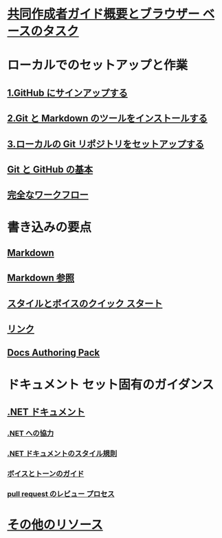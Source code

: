# [共同作成者ガイド概要とブラウザー ベースのタスク](index.md)
# ローカルでのセットアップと作業
## [1.GitHub にサインアップする](get-started-setup-github.md)
## [2.Git と Markdown のツールをインストールする](get-started-setup-tools.md)
## [3.ローカルの Git リポジトリをセットアップする](get-started-setup-local.md)
## [Git と GitHub の基本](git-github-fundamentals.md)
## [完全なワークフロー](how-to-write-workflows-major.md)
# 書き込みの要点
## [Markdown](how-to-write-use-markdown.md)
## [Markdown 参照](markdown-reference.md)
## [スタイルとボイスのクイック スタート](style-quick-start.md)
## [リンク](how-to-write-links.md)
## [Docs Authoring Pack](how-to-write-docs-auth-pack.md)
# ドキュメント セット固有のガイダンス
## [.NET ドキュメント](dotnet-contribute.md)
### [.NET への協力](dotnet-contribute-process.md)
### [.NET ドキュメントのスタイル規則](dotnet-style-guide.md)
### [ボイスとトーンのガイド](dotnet-voice-tone.md)
### [pull request のレビュー プロセス](dotnet-pr-review.md)
# [その他のリソース](additional-resources.md)

<!--
## Creating new content

   <!--
     This page introduces the process to work locally on
     your own machine, following github flow.

     Content will be taken from the last two sections of
     how-to-contribute.md (writing new samples, and creating new content)
     and the how-to-write-workflows-major.md)
### Setup and clone source

   <!--
      This page will guide folks through the setup process
      through cloning the repo.

      It will have condensed versions of get-started-setup-github,
      get-started-setup-tools, and get-started-setup-local.
      
### Git and GitHub essentials

   <!--
      Explain the basics of Git and GitHub, and the GitHub flow
      process.

      Much, or all of this will be from full-workflow, and git-github-fundamentals

      The full list of repos probably doesn't belong here.
### Contribute new topics
   <!--
     Primarily new content, but will include the content from the
     how-to-write-use-markdown, style-quick-start and how-to-write-links

     Process content will also be taken from how-to-contribute.
#### Content types
#### Markdown resources
#### Tone, voice, and style

### Contribute new samples

   <!--
     Primarily new content, with some taken from how-to-contribute.

     This will also point to repo-specific guidance for samples.

     We have an important decision to make here: This contributing guide
     can contain the union of all code style rules for all different languages
     and frameworks, or it can contain the intersection (code samples must
     compile and run).

     I'm in favor of the former: Everyone writing Python should follow the Python
     guidance; everyone writing C# should follow the C# rules. Those should be
     consistent regardless of project team.

## List of documentation repositories -->

   <!--
     This will take the list of repos from git-github-fundamentals
     for the public repositories.

     Open question: How to keep this up to date?
   -->
